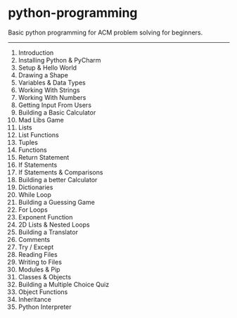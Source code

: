 # python-programming
Basic python programming for ACM problem solving for beginners. 
___________________________________________________________________________________________________________________

1. Introduction
2. Installing Python & PyCharm
3. Setup & Hello World
4. Drawing a Shape
5. Variables & Data Types
6. Working With Strings
7. Working With Numbers
8. Getting Input From Users
9. Building a Basic Calculator
10. Mad Libs Game
11. Lists
12. List Functions
13. Tuples
14. Functions
15. Return Statement
16. If Statements
17. If Statements & Comparisons
18. Building a better Calculator
19. Dictionaries
20. While Loop
21. Building a Guessing Game
22. For Loops
23. Exponent Function
24. 2D Lists & Nested Loops
25. Building a Translator
26. Comments
27. Try / Except
28. Reading Files
29. Writing to Files
30. Modules & Pip
31. Classes & Objects
32. Building a Multiple Choice Quiz
33. Object Functions
34. Inheritance
35. Python Interpreter
